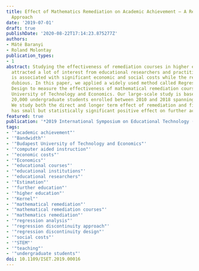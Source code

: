 ```yaml
---
title: Effect of Mathematics Remediation on Academic Achievement – A Regression Discontinuity
  Approach
date: '2019-07-01'
draft: true
publishDate: '2020-08-22T17:14:23.875277Z'
authors:
- Máté Baranyi
- Roland Molontay
publication_types:
- 1
abstract: Studying the effectiveness of remediation courses in higher education has
  attracted a lot of interest from educational researchers and practitioners. Remediation
  is associated with significant economic and social costs while the results are usually
  dubious. In this paper, we applied a widely used method called Regression Discontinuity
  Design to measure the effectiveness of mathematical remediation courses of the Budapest
  University of Technology and Economics. Our large-scale study is based on data of
  20,000 undergraduate students enrolled between 2010 and 2018 spanning 16 semesters.
  We study both the direct and longer term effect of remediation and find that it
  has small but statistically significant positive effect on further academic achievement.
featured: true
publication: '*2019 International Symposium on Educational Technology (ISET)*'
tags:
- '"academic achievement"'
- '"Bandwidth"'
- '"Budapest University of Technology and Economics"'
- '"computer aided instruction"'
- '"economic costs"'
- '"Economics"'
- '"educational courses"'
- '"educational institutions"'
- '"educational researchers"'
- '"Estimation"'
- '"further education"'
- '"higher education"'
- '"Kernel"'
- '"mathematical remediation"'
- '"mathematical remediation courses"'
- '"mathematics remediation"'
- '"regression analysis"'
- '"regression discontinuity approach"'
- '"regression discontinuity design"'
- '"social costs"'
- '"STEM"'
- '"teaching"'
- '"undergraduate students"'
doi: 10.1109/ISET.2019.00016
---
```


